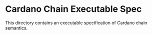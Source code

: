 Cardano Chain Executable Spec
===

This directory contains an executable specification of Cardano chain semantics.
